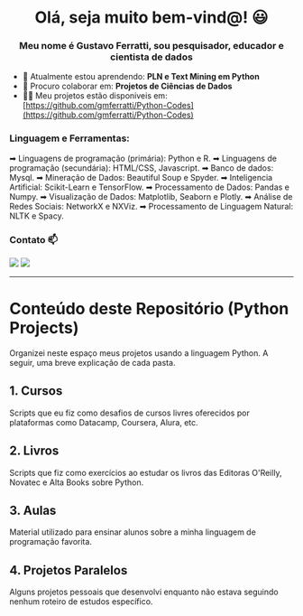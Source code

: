 <h1 align="center"> Olá, seja muito bem-vind@! 😃</h1>
<h3 align="center"> Meu nome é Gustavo Ferratti, sou pesquisador, educador e cientista de dados</h3>

- 🌱 Atualmente estou aprendendo: **PLN e Text Mining em Python**
- 👯 Procuro colaborar em: **Projetos de Ciências de Dados**
- 👨‍💻 Meu projetos estão disponiveis em: [https://github.com/gmferratti/Python-Codes](https://github.com/gmferratti/Python-Codes)

<h3 align="left">Linguagem e Ferramentas:</h3>

➡ Linguagens de programação (primária): Python e R.
➡ Linguagens de programação (secundária): HTML/CSS, Javascript.
➡ Banco de dados: Mysql.
➡ Mineração de Dados: Beautiful Soup e Spyder.
➡ Inteligencia Artificial: Scikit-Learn e TensorFlow.
➡ Processamento de Dados: Pandas e Numpy.
➡ Visualização de Dados: Matplotlib, Seaborn e Plotly.
➡ Análise de Redes Sociais: NetworkX e NXViz.
➡ Processamento de Linguagem Natural: NLTK e Spacy.


<h3 align="left">Contato 📫</h3>

<div> 
  <a href = "mailto:gmferratti@gmail.com"><img src="https://img.shields.io/badge/-Gmail-%23333?style=for-the-badge&logo=gmail&logoColor=white" target="_blank"></a>
  <a href="https://www.linkedin.com/in/gmferratti/" target="_blank"><img src="https://img.shields.io/badge/-LinkedIn-%230077B5?style=for-the-badge&logo=linkedin&logoColor=white" target="_blank"></a> 
</div>

_____________________________________________________________________________________________________________________

<h1> Conteúdo deste Repositório (Python Projects) </h1>

Organizei neste espaço meus projetos usando a linguagem Python. A seguir, uma breve explicação de cada pasta.

## 1. Cursos
Scripts que eu fiz como desafios de cursos livres oferecidos por plataformas como Datacamp, Coursera, Alura, etc.

## 2. Livros
Scripts que fiz como exercícios ao estudar os livros das Editoras O'Reilly, Novatec e Alta Books sobre Python.

## 3. Aulas
Material utilizado para ensinar alunos sobre a minha linguagem de programação favorita.

## 4. Projetos Paralelos
Alguns projetos pessoais que desenvolvi enquanto não estava seguindo nenhum roteiro de estudos específico.
